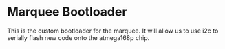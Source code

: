 # Marquee Bootloader
This is the custom bootloader for the marquee.  It will allow us to use i2c to serially flash new code onto the atmega168p chip.
